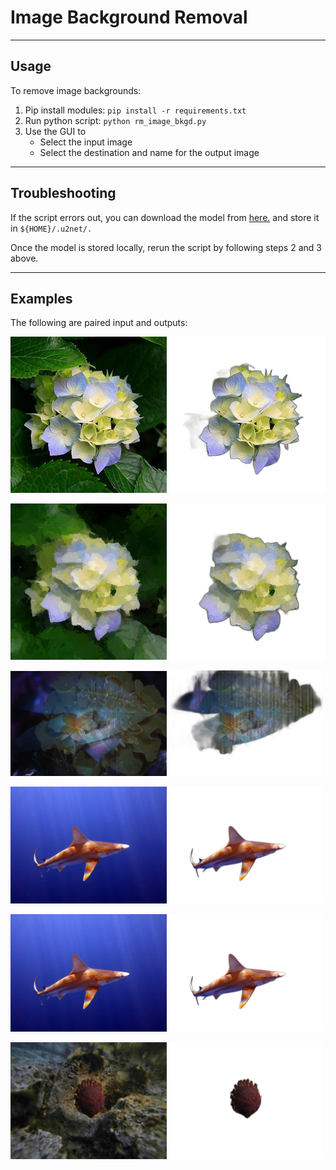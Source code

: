 # Image Background Removal #
----
## Usage ##
To remove image backgrounds:
1. Pip install modules: `pip install -r requirements.txt`
2. Run python script: `python rm_image_bkgd.py`
3. Use the GUI to
    - Select the input image
    - Select the destination and name for the output image

----
## Troubleshooting ##
If the script errors out, you can download the model from [here.](https://drive.google.com/uc?id=1tCU5MM1LhRgGou5OpmpjBQbSrYIUoYab) and store it in `${HOME}/.u2net/.`

Once the model is stored locally, rerun the script by following steps 2 and 3 above.

----
## Examples ##
The following are paired input and outputs:

![](../figs/paintings/flower.jpg)
![](../figs/removed_backgrounds/no_bkgd.png)

![](../figs/paintings/flower_oilpainted.jpg)
![](../figs/removed_backgrounds/flower_oilpainted.png)

<img src="../time_slicing/figs/ab100_runall.jpg" alt="drawing" width="250"/><img src="../figs/removed_backgrounds/timeslice_ab100_runall.png" alt="drawing" width="250"/>

<img src="../figs/zoom_virtual_backgrounds/IMG_3477_1.jpg" alt="drawing" width="250"/><img src="../figs/removed_backgrounds/IMG_3477_1_no_bkgd.png" alt="drawing" width="250"/>

<img src="../figs/zoom_virtual_backgrounds/IMG_3477_1.jpg" alt="drawing" width="250"/><img src="../figs/removed_backgrounds/IMG_3477_1_no_bkgd_resized.png" alt="drawing" width="250"/>

<img src="../figs/image_stacking/first_stacked_image.JPG" alt="drawing" width="250"/><img src="../figs/removed_backgrounds/first_stacked_image_no_bkgd_resized.png" alt="drawing" width="250"/>
